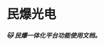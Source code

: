 <!--
 * @Author: max
 * @Date: 2021-07-08 09:23:52
 * @LastEditTime: 2022-03-30 16:46:58
 * @LastEditors: max
 * @Description: 
 * @FilePath: /up-admin/docs/README.md
-->
# 民爆光电
##### 🐱 民爆一体化平台功能使用文档。